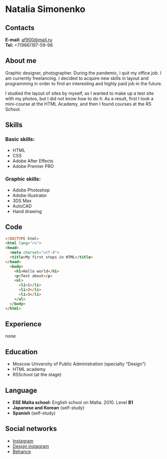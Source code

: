 # Natalia Simonenko
## Contacts
**E-mail:** af900@mail.ru  
**Tel:** +7(966)197-59-98 
## About me
<p>Graphic designer, photographer. During the pandemic, i quit my office job. I am currently freelancing. I decided to acquire new skills in layout and programming in order to find an interesting and highly paid job in the future.</p>
<p>I studied the layout of sites by myself, as I wanted to make up a test site with my photos, but I did not know how to do it. As a result, first I took a mini-course at the HTML Academy, and then I found courses at the RS School.</p>

## Skills  
### Basic skills:
* HTML
* CSS
* Adobe After Effects
* Adobe Premier PRO
### **Graphic skills:**
* Adobe Photoshop
* Adobe illustrator
* 3DS Max
* AutoCAD
* Hand drawing
## Code 
```html
<!DOCTYPE html>
<html lang="ru">
<head>
  <meta charset="utf-8">
  <title>My first steps in HTML</title>
</head>
  <body>
    <h1>Hallo world</h1>
    <p>Text about</p>
    <ul>
      <li>1</li>
      <li>2</li>
      <li>3</li>
    </ul>
  </body>
</html>
```
## Experience
none
## Education
* Moscow University of Public Administration (specialty "Design")
* HTML academy 
* RSSchool (at the stage)
## Language
* **ESE Malta school:** English school on Malta. 2010. Level **B1**
* **Japanese and Korean** (self-study)
* **Spanish** (self-study)
## Social networks
* [Instagram](https://www.instagram.com/simonenko.n/)
* [Design instagram](https://www.instagram.com/natuz_design/)
* [Behance](https://www.behance.net/nataliasimonen)

